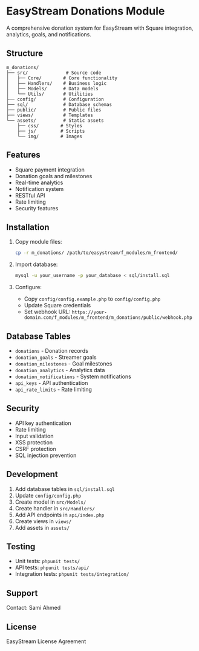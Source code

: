 # EasyStream Donations Module

A comprehensive donation system for EasyStream with Square integration, analytics, goals, and notifications.

## Structure
```
m_donations/
├── src/              # Source code
│   ├── Core/        # Core functionality
│   ├── Handlers/    # Business logic
│   ├── Models/      # Data models
│   └── Utils/       # Utilities
├── config/          # Configuration
├── sql/             # Database schemas
├── public/          # Public files
├── views/           # Templates
└── assets/          # Static assets
    ├── css/        # Styles
    ├── js/         # Scripts
    └── img/        # Images
```

## Features
- Square payment integration
- Donation goals and milestones
- Real-time analytics
- Notification system
- RESTful API
- Rate limiting
- Security features

## Installation
1. Copy module files:
   ```bash
   cp -r m_donations/ /path/to/easystream/f_modules/m_frontend/
   ```

2. Import database:
   ```bash
   mysql -u your_username -p your_database < sql/install.sql
   ```

3. Configure:
   - Copy `config/config.example.php` to `config/config.php`
   - Update Square credentials
   - Set webhook URL: `https://your-domain.com/f_modules/m_frontend/m_donations/public/webhook.php`

## Database Tables
- `donations` - Donation records
- `donation_goals` - Streamer goals
- `donation_milestones` - Goal milestones
- `donation_analytics` - Analytics data
- `donation_notifications` - System notifications
- `api_keys` - API authentication
- `api_rate_limits` - Rate limiting

## Security
- API key authentication
- Rate limiting
- Input validation
- XSS protection
- CSRF protection
- SQL injection prevention

## Development
1. Add database tables in `sql/install.sql`
2. Update `config/config.php`
3. Create model in `src/Models/`
4. Create handler in `src/Handlers/`
5. Add API endpoints in `api/index.php`
6. Create views in `views/`
7. Add assets in `assets/`

## Testing
- Unit tests: `phpunit tests/`
- API tests: `phpunit tests/api/`
- Integration tests: `phpunit tests/integration/`

## Support
Contact: Sami Ahmed

## License
EasyStream License Agreement 